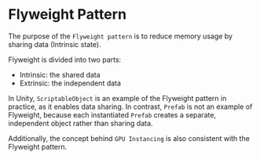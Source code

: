 # Flyweight Pattern

The purpose of the `Flyweight pattern` is to reduce memory usage by sharing data (Intrinsic state).

Flyweight is divided into two parts:
- Intrinsic: the shared data
- Extrinsic: the independent data

In Unity, `ScriptableObject` is an example of the Flyweight pattern in practice, as it enables data sharing. In contrast, `Prefab` is not an example of Flyweight, because each instantiated `Prefab` creates a separate, independent object rather than sharing data.

Additionally, the concept behind `GPU Instancing` is also consistent with the Flyweight pattern.
